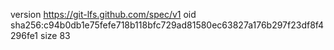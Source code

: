 version https://git-lfs.github.com/spec/v1
oid sha256:c94b0db1e75fefe718b118bfc729ad81580ec63827a176b297f23df8f4296fe1
size 83
